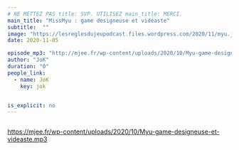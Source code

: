 ```yaml
---
# NE METTEZ PAS title: SVP. UTILISEZ main_title: MERCI.
main_title: "MissMyu : game designeuse et vidéaste"
subtitle:  ""
image: "https://lesreglesdujeupodcast.files.wordpress.com/2020/11/myu.jpg"
date: 2020-11-05

episode_mp3: "http://mjee.fr/wp-content/uploads/2020/10/Myu-game-designeuse-et-videaste.mp3"
author: "JoK"
duration: "0"
people_link: 
  - name: JoK
    key: jok


is_explicit: no
---
```


<PodcastHeader/>

<!-- ECRIRE LA DESCRIPTION DE L'EPISODE SOUS CETTE LIGNE -->

<img src="https://lesreglesdujeupodcast.files.wordpress.com/2020/11/myu.jpg?w=720" alt="">



 
<a href="https://mjee.fr/wp-content/uploads/2020/10/Myu-game-designeuse-et-videaste.mp3" rel="nofollow">https://mjee.fr/wp-content/uploads/2020/10/Myu-game-designeuse-et-videaste.mp3</a>
 



